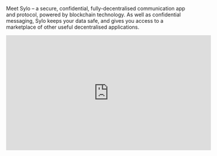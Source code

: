 Meet Sylo – a secure, confidential, fully-decentralised communication app and protocol, powered by blockchain technology. As well as confidential messaging, Sylo keeps your data safe, and gives you access to a marketplace of other useful decentralised applications.

<iframe width="560" height="315" src="https://www.youtube.com/embed/k8tnioBWGJM" frameborder="0" allow="accelerometer; autoplay; clipboard-write; encrypted-media; gyroscope; picture-in-picture" allowfullscreen></iframe>
